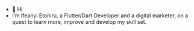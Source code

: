 - 👋 Hi
- I’m Ifeanyi Etoniru, a Flutter/Dart Developer and a digital marketer, on a quest to learn more, improve and develop my skill set.



